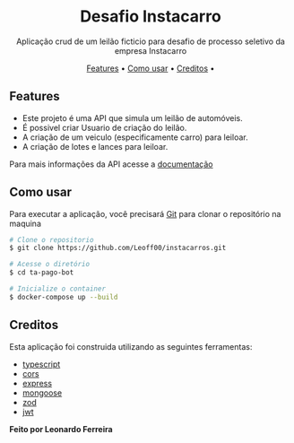 <h1 align="center">
  Desafio Instacarro
</h1>

<p align="center">Aplicação crud de um leilão ficticio para desafio de
processo seletivo da empresa Instacarro

<p align="center">
  <a href="#features">Features</a> •
  <a href="#como-usar">Como usar</a> •
  <a href="#creditos">Creditos</a> •
</p>

## Features

- Este projeto é uma API que simula um leilão de automóveis.
- É possivel criar Usuario de criação do leilão.
- A criação de um veiculo (especificamente carro) para leiloar.
- A criação de lotes e lances para leiloar.

Para mais informações da API acesse a [documentação](./assets/docs/swagger.yaml)

## Como usar

Para executar a aplicação, você precisará [Git](https://git-scm.com) para clonar o repositório na maquina

```bash
# Clone o repositorio
$ git clone https://github.com/Leoff00/instacarros.git

# Acesse o diretório
$ cd ta-pago-bot

# Inicialize o container
$ docker-compose up --build

```

## Creditos

Esta aplicação foi construida utilizando as seguintes ferramentas:

- [typescript](https://www.typescriptlang.org/)
- [cors](https://developer.mozilla.org/pt-BR/docs/Web/HTTP/CORS)
- [express](https://expressjs.com/pt-br/)
- [mongoose](https://mongoosejs.com/)
- [zod](https://zod.dev/)
- [jwt](https://jwt.io/)

**Feito por Leonardo Ferreira**
